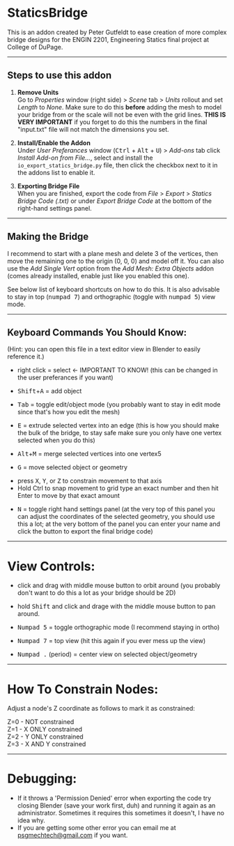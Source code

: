 StaticsBridge
===

This is an addon created by Peter Gutfeldt to ease creation of more complex bridge designs for the ENGIN 2201, Engineering Statics final project at College of DuPage.

---

## Steps to use this addon

   
 1. **Remove Units**  
Go to *Properties* window (right side) > *Scene* tab > *Units* rollout and set *Length* to *None*.  Make sure to do this **before** adding the mesh to model your bridge from or the scale will not be even with the grid lines.  **THIS IS VERY IMPORTANT** if you forget to do this the numbers in the final "input.txt" file will not match the dimensions you set.

 2. **Install/Enable the Addon**  
Under *User Preferances* window (<kbd>Ctrl</kbd> + <kbd>Alt</kbd> + <kbd>U</kbd>) > *Add-ons* tab click *Install Add-on from File...*, select and install the `io_export_statics_bridge.py` file, then click the checkbox next to it in the addons list to enable it.

 3. **Exporting Bridge File**  
When you are finished, export the code from *File* > *Export* > *Statics Bridge Code (.txt)* or under *Export Bridge Code* at the bottom of the right-hand settings panel.

---

## Making the Bridge

I recommend to start with a plane mesh and delete 3 of the vertices, then move the remaining one to the origin (0, 0, 0) and model off it.  You can also use the *Add Single Vert* option from the *Add Mesh: Extra Objects* addon (comes already installed, enable just like you enabled this one).

See below list of keyboard shortcuts on how to do this.  It is also advisable to stay in top (<kbd>numpad 7</kbd>) and orthographic (toggle with <kbd>numpad 5</kbd>) view mode.

---
    
## Keyboard Commands You Should Know:

(Hint: you can open this file in a text editor view in Blender to easily reference it.)
    
 * right click = select <- IMPORTANT TO KNOW! (this can be changed in the user preferances if you want)

 * <kbd>Shift</kbd>+<kbd>A</kbd> = add object
    
 * <kbd>Tab</kbd> = toggle edit/object mode (you probably want to stay in edit mode since that's how you edit the mesh)
    
 * <kbd>E</kbd> = extrude selected vertex into an edge (this is how you should make the bulk of the bridge, to stay safe make sure you only have one vertex selected when you do this)
    
 * <kbd>Alt</kbd>+<kbd>M</kbd> = merge selected vertices into one vertex5
    
 * <kbd>G</kbd> = move selected object or geometry  
- press <kbd>X</kbd>, <kbd>Y</kbd>, or <kbd>Z</kbd> to constrain movement to that axis  
- Hold Ctrl to snap movement to grid type an exact number and then hit Enter to move by that exact amount
        
 * <kbd>N</kbd> = toggle right hand settings panel (at the very top of this panel you can adjust the coordinates of the selected geometry, you should use this a lot; at the very bottom of the panel you can enter your name and click the button to export the final bridge code)

---
    
# View Controls:
    
 * click and drag with middle mouse button to orbit around (you probably don't want to do this a lot as your bridge should be 2D)
    
 * hold <kbd>Shift</kbd> and click and drage with the middle mouse button to pan around.
    
 * <kbd>Numpad 5</kbd> = toggle orthographic mode (I recommend staying in ortho)
    
 * <kbd>Numpad 7</kbd> = top view (hit this again if you ever mess up the view)
    
 * <kbd>Numpad .</kbd> (period) = center view on selected object/geometry

---

# How To Constrain Nodes:
    
Adjust a node's Z coordinate as follows to mark it as constrained:
    
Z=0 - NOT constrained  
Z=1 - X ONLY constrained  
Z=2 - Y ONLY constrained  
Z=3 - X AND Y constrained  
    
---

# Debugging:
    
 * If it throws a 'Permission Denied' error when exporting the code try closing Blender (save your work first, duh) and running it again as an administrator.  Sometimes it requires this sometimes it doesn't, I have no idea why.
 * If you are getting some other error you can email me at psgmechtech@gmail.com if you want.

